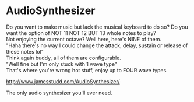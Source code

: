 # AudioSynthesizer

Do you want to make music but lack the musical keyboard to do so? Do you want the option of NOT 11 NOT 12 BUT 13 whole notes to play?  
Not enjoying the current octave? Well here, here's NINE of them.  
"Haha there's no way I could change the attack, delay, sustain or release of these notes lol"  
Think again buddy, all of them are configurable.  
"Well fine but I'm only stuck with 1 wave type"  
That's where you're wrong hot stuff, enjoy up to FOUR wave types.

http://www.jamesstudd.com/AudioSynthesizer/

The only audio synthesizer you'll ever need.
